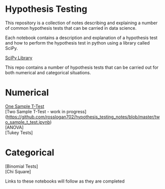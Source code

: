 # Hypothesis Testing

This repository is a collection of notes describing and explaining a number of common hypothesis tests that can be carried in data science.

Each notebook contains a description and explanation of a hypothesis test and how to perform the hypothesis test in python using a library called SciPy.

[SciPy Library](https://www.scipy.org/)

This repo contains a number of hypothesis tests that can be carried out for both numerical and categorical situations.

# Numerical
[One Sample T-Test](https://github.com/rosslogan702/hypothesis_testing_notes/blob/master/one_sample_t_tests.ipynb)  
[Two Sample T-Test - work in progress] (https://github.com/rosslogan702/hypothesis_testing_notes/blob/master/two_sample_t_test.ipynb)  
[ANOVA]  
[Tukey Tests]  

# Categorical
[Binomial Tests]  
[Chi Square]  

Links to these notebooks will follow as they are completed
